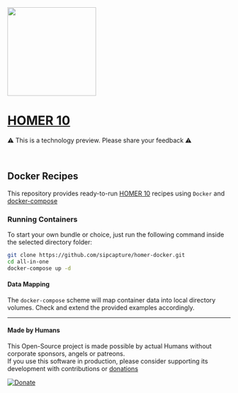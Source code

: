
<img src="https://user-images.githubusercontent.com/1423657/55069501-8348c400-5084-11e9-9931-fefe0f9874a7.png" height=200/>

# [HOMER 10](http://sipcapture.org)

⚠️ This is a technology preview. Please share your feedback ⚠️

<br>

## Docker Recipes

This repository provides ready-to-run [HOMER 10](https://github.com/sipcapture/homer/tree/homer10) recipes using `Docker` and [docker-compose](https://docs.docker.com/compose/install/)

### Running Containers

To start your own bundle or choice, just run the following command inside the selected directory folder:

```bash
git clone https://github.com/sipcapture/homer-docker.git
cd all-in-one
docker-compose up -d
```

#### Data Mapping

The `docker-compose` scheme will map container data into local directory volumes. Check and extend the provided examples accordingly.


----

#### Made by Humans
This Open-Source project is made possible by actual Humans without corporate sponsors, angels or patreons.<br>
If you use this software in production, please consider supporting its development with contributions or [donations](https://www.paypal.com/cgi-bin/webscr?cmd=_donations&business=donation%40sipcapture%2eorg&lc=US&item_name=SIPCAPTURE&no_note=0&currency_code=EUR&bn=PP%2dDonationsBF%3abtn_donateCC_LG%2egif%3aNonHostedGuest)

[![Donate](https://www.paypalobjects.com/en_US/i/btn/btn_donateCC_LG.gif)](https://www.paypal.com/cgi-bin/webscr?cmd=_donations&business=donation%40sipcapture%2eorg&lc=US&item_name=SIPCAPTURE&no_note=0&currency_code=EUR&bn=PP%2dDonationsBF%3abtn_donateCC_LG%2egif%3aNonHostedGuest) 
